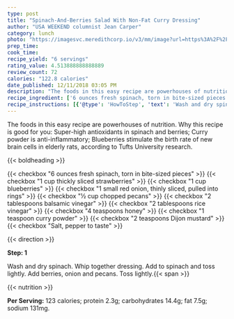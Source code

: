 ```yaml
---
type: post
title: "Spinach-And-Berries Salad With Non-Fat Curry Dressing"
author: "USA WEEKEND columnist Jean Carper"
category: lunch
photo: "https://imagesvc.meredithcorp.io/v3/mm/image?url=https%3A%2F%2Fimages.media-allrecipes.com%2Fuserphotos%2F387413.jpg"
prep_time: 
cook_time: 
recipe_yield: "6 servings"
rating_value: 4.513888888888889
review_count: 72
calories: "122.8 calories"
date_published: 12/11/2018 03:05 PM
description: "The foods in this easy recipe are powerhouses of nutrition. Why this recipe is good for you:   Super-high antioxidants in spinach and berries;   Curry powder is anti-inflammatory;   Blueberries stimulate the birth rate of new brain cells in elderly rats, according to Tufts University research."
recipe_ingredient: ['6 ounces fresh spinach, torn in bite-sized pieces ', '1 cup thickly sliced strawberries', '1 cup blueberries', '1 small red onion, thinly sliced, pulled into rings ', '½ cup chopped pecans', '2 tablespoons balsamic vinegar', '2 tablespoons rice vinegar', '4 teaspoons honey', '1 teaspoon curry powder', '2 teaspoons Dijon mustard', 'Salt, pepper to taste']
recipe_instructions: [{'@type': 'HowToStep', 'text': 'Wash and dry spinach. Whip together dressing. Add to spinach and toss lightly. Add berries, onion and pecans. Toss lightly.\n'}]
---
```


The foods in this easy recipe are powerhouses of nutrition. Why this recipe is good for you:   Super-high antioxidants in spinach and berries;   Curry powder is anti-inflammatory;   Blueberries stimulate the birth rate of new brain cells in elderly rats, according to Tufts University research. 

{{< boldheading >}}

{{< checkbox "6 ounces fresh spinach, torn in bite-sized pieces" >}}
{{< checkbox "1 cup thickly sliced strawberries" >}}
{{< checkbox "1 cup blueberries" >}}
{{< checkbox "1 small red onion, thinly sliced, pulled into rings" >}}
{{< checkbox "½ cup chopped pecans" >}}
{{< checkbox "2 tablespoons balsamic vinegar" >}}
{{< checkbox "2 tablespoons rice vinegar" >}}
{{< checkbox "4 teaspoons honey" >}}
{{< checkbox "1 teaspoon curry powder" >}}
{{< checkbox "2 teaspoons Dijon mustard" >}}
{{< checkbox "Salt, pepper to taste" >}}


{{< direction >}}

**Step: 1**

Wash and dry spinach. Whip together dressing. Add to spinach and toss lightly. Add berries, onion and pecans. Toss lightly.{{< span >}}

{{< nutrition >}}

**Per Serving:** 123 calories; protein 2.3g; carbohydrates 14.4g; fat 7.5g; sodium 131mg.